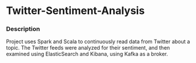 # Twitter-Sentiment-Analysis
### Description
Project uses Spark and Scala to continuously read data from Twitter about a topic. The Twitter feeds were analyzed for their sentiment, and then examined using ElasticSearch and Kibana, using Kafka as a broker.
